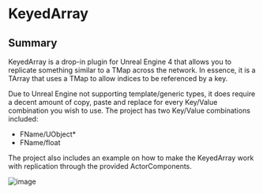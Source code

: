 # KeyedArray
 
## Summary
KeyedArray is a drop-in plugin for Unreal Engine 4 that allows you to replicate something similar to a TMap across the network.
In essence, it is a TArray that uses a TMap to allow indices to be referenced by a key.

Due to Unreal Engine not supporting template/generic types, it does require a decent amount of copy, paste and replace for every Key/Value combination you wish to use.
The project has two Key/Value combinations included:
- FName/UObject*
- FName/float

The project also includes an example on how to make the KeyedArray work with replication through the provided ActorComponents.

![image](https://user-images.githubusercontent.com/50085636/202844059-83e86d89-e0a9-47b5-91d9-0a6216f07f37.png)
